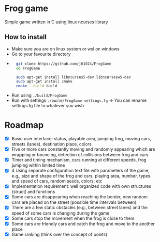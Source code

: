 # Frog game
Simple game written in C using linux ncurses library

## How to install
- Make sure you are on linux system or wsl on windows
- Go to your favourite directory
- ```bash
    git clone https://github.com/j01024/FrogGame
    cd FrogGame

    sudo apt-get install libncurses5-dev libncursesw5-dev
    sudo apt-get install cmake
    cmake --build build
    ```
- Run using ```./build/FrogGame```
- Run with settings ```./build/FrogGame settings.fg``` -> You can rename settings.fg file to whatever you wish


# Roadmap
- [x] Basic user interface: status, playable area, jumping frog, moving cars,
streets (lanes), destination place, colors
- [x] Five or more cars constantly moving and randomly appearing which are
wrapping or bouncing, detection of collisions between frog and cars
- [x] Timer and timing mechanism, cars running at different speeds, frog
jumping within limited time
- [x] 4 Using separate configuration text file with parameters of the game, e.g.,
size and shape of the frog and cars, playing area, number, types and
speed of cars, random seeds, colors, etc
- [x] Implementation requirement: well organized code with own structures
(struct) and functions
- [x] Some cars are disappearing when reaching the border, new random cars
are placed on the street (possible time intervals between)
- [x] There are a few static obstacles (e.g., between street lanes) and the speed
of some cars is changing during the game
- [x] Some cars stop the movement when the frog is close to them
- [x] Some cars are friendly cars and catch the frog and move to the another
place
- [x] Game ranking (think over the concept of points)